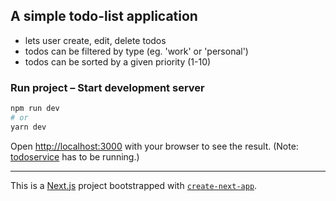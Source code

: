 
## A simple todo-list application
- lets user create, edit, delete todos
- todos can be filtered by type (eg. 'work' or 'personal')
- todos can be sorted by a given priority (1-10)
  
### Run project – Start development server

```bash
npm run dev
# or
yarn dev
```

Open [http://localhost:3000](http://localhost:3000) with your browser to see the result.
(Note: [todoservice](https://github.com/revialim/todoservice) has to be running.)


----
This is a [Next.js](https://nextjs.org/) project bootstrapped with [`create-next-app`](https://github.com/vercel/next.js/tree/canary/packages/create-next-app).